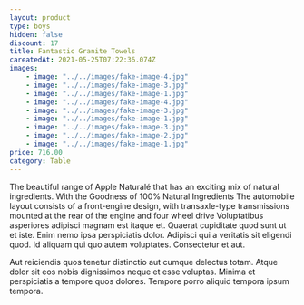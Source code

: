 ```yaml
---
layout: product
type: boys
hidden: false
discount: 17
title: Fantastic Granite Towels
careatedAt: 2021-05-25T07:22:36.074Z
images:
    - image: "../../images/fake-image-4.jpg"
    - image: "../../images/fake-image-3.jpg"
    - image: "../../images/fake-image-1.jpg"
    - image: "../../images/fake-image-4.jpg"
    - image: "../../images/fake-image-3.jpg"
    - image: "../../images/fake-image-1.jpg"
    - image: "../../images/fake-image-3.jpg"
    - image: "../../images/fake-image-2.jpg"
    - image: "../../images/fake-image-1.jpg"
price: 716.00
category: Table
---
```

The beautiful range of Apple Naturalé that has an exciting mix of natural ingredients. With the Goodness of 100% Natural Ingredients
The automobile layout consists of a front-engine design, with transaxle-type transmissions mounted at the rear of the engine and four wheel drive
Voluptatibus asperiores adipisci magnam est itaque et. Quaerat cupiditate quod sunt ut et iste. Enim nemo ipsa perspiciatis dolor. Adipisci qui a veritatis sit eligendi quod. Id aliquam qui quo autem voluptates. Consectetur et aut.
 Aut reiciendis quos tenetur distinctio aut cumque delectus totam. Atque dolor sit eos nobis dignissimos neque et esse voluptas. Minima et perspiciatis a tempore quos dolores. Tempore porro aliquid tempora ipsum tempora.
